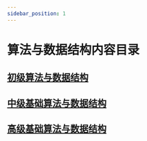 ```yaml
---
sidebar_position: 1
---
```


# 算法与数据结构内容目录

## [初级算法与数据结构](basic/intro)

## [中级基础算法与数据结构](bbaaIntermediate/README)

## [高级基础算法与数据结构](bbadvanced/README)

